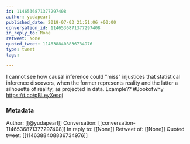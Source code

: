 ```yaml
---
id: 1146536871377297408
author: yudapearl
published_date: 2019-07-03 21:51:06 +00:00
conversation_id: 1146536871377297408
in_reply_to: None
retweet: None
quoted_tweet: 1146388408836734976
type: tweet
tags:

---
```


I cannot see how causal inference could "miss" injustices that statistical inference discovers, when the former represents reality and the latter a silhouette of reality, as projected in data. Example?? #Bookofwhy https://t.co/pBLeyXesqi

### Metadata

Author: [[@yudapearl]]
Conversation: [[conversation-1146536871377297408]]
In reply to: [[None]]
Retweet of: [[None]]
Quoted tweet: [[1146388408836734976]]
